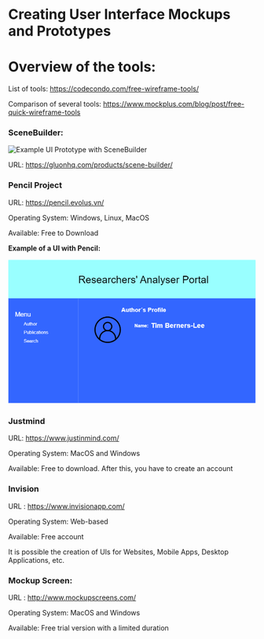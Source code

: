 

# Creating User Interface Mockups and Prototypes

# Overview of the tools:

List of tools: https://codecondo.com/free-wireframe-tools/

Comparison of several tools: https://www.mockplus.com/blog/post/free-quick-wireframe-tools

### SceneBuilder: 

![Example UI Prototype with SceneBuilder](/wiki/scenebuilder-example.png)

URL: https://gluonhq.com/products/scene-builder/

### Pencil Project

URL: https://pencil.evolus.vn/

Operating System: Windows, Linux, MacOS

Available: Free to Download

**Example of a UI with Pencil:** 

![Example UI Prototype with Pencil](/wiki/uiprototype/pencil-example.png)

### Justmind

URL: https://www.justinmind.com/

Operating System: MacOS and Windows

Available: Free to download. After this, you have to create an account

### Invision

URL : https://www.invisionapp.com/

Operating System: Web-based

Available: Free account

It is possible the creation of UIs for Websites, Mobile Apps, Desktop Applications, etc.

### Mockup Screen: 

URL : http://www.mockupscreens.com/

Operating System: MacOS and Windows

Available: Free trial version with a limited duration
